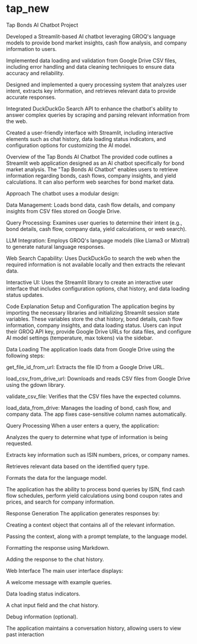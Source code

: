 # tap_new

Tap Bonds AI Chatbot Project

Developed a Streamlit-based AI chatbot leveraging GROQ's language models to provide bond market insights, cash flow analysis, and company information to users.

Implemented data loading and validation from Google Drive CSV files, including error handling and data cleaning techniques to ensure data accuracy and reliability.

Designed and implemented a query processing system that analyzes user intent, extracts key information, and retrieves relevant data to provide accurate responses.

Integrated DuckDuckGo Search API to enhance the chatbot's ability to answer complex queries by scraping and parsing relevant information from the web.

Created a user-friendly interface with Streamlit, including interactive elements such as chat history, data loading status indicators, and configuration options for customizing the AI model.

Overview of the Tap Bonds AI Chatbot
The provided code outlines a Streamlit web application designed as an AI chatbot specifically for bond market analysis. The "Tap Bonds AI Chatbot" enables users to retrieve information regarding bonds, cash flows, company insights, and yield calculations. It can also perform web searches for bond market data.

Approach
The chatbot uses a modular design:

Data Management: Loads bond data, cash flow details, and company insights from CSV files stored on Google Drive.

Query Processing: Examines user queries to determine their intent (e.g., bond details, cash flow, company data, yield calculations, or web search).

LLM Integration: Employs GROQ's language models (like Llama3 or Mixtral) to generate natural language responses.

Web Search Capability: Uses DuckDuckGo to search the web when the required information is not available locally and then extracts the relevant data.

Interactive UI: Uses the Streamlit library to create an interactive user interface that includes configuration options, chat history, and data loading status updates.

Code Explanation
Setup and Configuration
The application begins by importing the necessary libraries and initializing Streamlit session state variables. These variables store the chat history, bond details, cash flow information, company insights, and data loading status. Users can input their GROQ API key, provide Google Drive URLs for data files, and configure AI model settings (temperature, max tokens) via the sidebar.

Data Loading
The application loads data from Google Drive using the following steps:

get_file_id_from_url: Extracts the file ID from a Google Drive URL.

load_csv_from_drive_url: Downloads and reads CSV files from Google Drive using the gdown library.

validate_csv_file: Verifies that the CSV files have the expected columns.

load_data_from_drive: Manages the loading of bond, cash flow, and company data. The app fixes case-sensitive column names automatically.

Query Processing
When a user enters a query, the application:

Analyzes the query to determine what type of information is being requested.

Extracts key information such as ISIN numbers, prices, or company names.

Retrieves relevant data based on the identified query type.

Formats the data for the language model.

The application has the ability to process bond queries by ISIN, find cash flow schedules, perform yield calculations using bond coupon rates and prices, and search for company information.

Response Generation
The application generates responses by:

Creating a context object that contains all of the relevant information.

Passing the context, along with a prompt template, to the language model.

Formatting the response using Markdown.

Adding the response to the chat history.

Web Interface
The main user interface displays:

A welcome message with example queries.

Data loading status indicators.

A chat input field and the chat history.

Debug information (optional).

The application maintains a conversation history, allowing users to view past interaction
